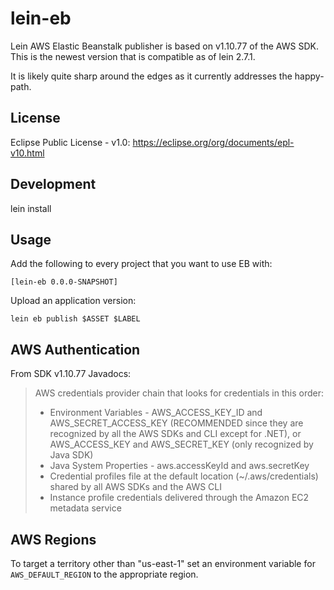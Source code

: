 # lein-eb
Lein AWS Elastic Beanstalk publisher is based on v1.10.77 of the AWS SDK. This is the newest version that is compatible as of lein 2.7.1.

It is likely quite sharp around the edges as it currently addresses the happy-path.

## License
Eclipse Public License - v1.0: <https://eclipse.org/org/documents/epl-v10.html>

## Development
lein install

## Usage

Add the following to every project that you want to use EB with:

`[lein-eb 0.0.0-SNAPSHOT]`

Upload an application version:

`lein eb publish $ASSET $LABEL`

## AWS Authentication

From SDK v1.10.77 Javadocs:

> AWS credentials provider chain that looks for credentials in this order:
>
> * Environment Variables - AWS_ACCESS_KEY_ID and AWS_SECRET_ACCESS_KEY (RECOMMENDED since they are recognized by all the AWS SDKs and CLI except for .NET), or AWS_ACCESS_KEY and AWS_SECRET_KEY (only recognized by Java SDK)
> * Java System Properties - aws.accessKeyId and aws.secretKey
> * Credential profiles file at the default location (~/.aws/credentials) shared by all AWS SDKs and the AWS CLI
> * Instance profile credentials delivered through the Amazon EC2 metadata service
>

## AWS Regions

To target a territory other than "us-east-1" set an environment variable for `AWS_DEFAULT_REGION` to the appropriate region.
